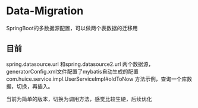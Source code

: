 # Data-Migration
SpringBoot的多数据源配置，可以做两个表数据的迁移用
## 目前
spring.datasource.url 和spring.datasource2.url 两个数据源，generatorConfig.xml文件配置了mybatis自动生成的配置
com.huice.service.impl.UserServiceImpl#oldToNow 方法示例，查询一个库数据，切换，再插入。

当前为简单的版本，切换为调用方法，感觉比较生硬，后续优化

